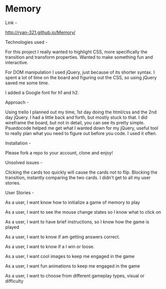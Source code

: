 # Memory

Link -

  http://ryan-321.github.io/Memory/

Technologies used -

  For this project I really wanted to highlight CSS, more specifically the transition and transform properties.
  Wanted to make something fun and interactive.  

  For DOM manipulation I used jQuery, just because of its shorter syntax.  I spent a lot of time on the board and
  figuring out the CSS, so using jQuery saved me some time.  

  I added a Google font for h1 and h2.  

Approach -

  Using trello I planned out my time, 1st day doing the html/css and the 2nd day jQuery.  I had a little back and forth,
  but mostly stuck to that.  I did wireframe the board, but not in detail, you can see its pretty simple.  Psuedocode
  helped me get what I wanted down for my jQuery, useful tool to really plan what you need to figure out before you code.
  I used it often.

Installation -

  Please fork a repo to your account, clone and enjoy!

Unsolved issues -

  Clicking the cards too quickly will cause the cards not to flip.  Blocking the transition, instantly comparing the two cards.
  I didn't get to all my user stories.  


User Stories -

As a user, I want know how to initialize a game of memory to play

As a user, I want to see the mouse change states so I know what to click on

As a user, I want to have brief instructions, so I know how the game is played

As a user, I want to know if am getting answers correct.

As a user, I want to know if a I win or loose.

As a user, I want cool images to keep me engaged in the game

As a user, I want fun animations to keep me engaged in the game

As a user, I want to choose from different gameplay types, visual or difficulty
